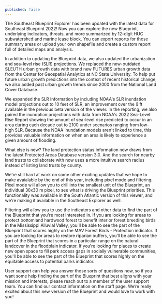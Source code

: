 ```yaml
---
published: false
---
```

The Southeast Blueprint Explorer has been updated with the latest data for Southeast Blueprint 2022! Now you can explore the new Blueprint, underlying indicators, threats, and more summarized by 12-digit HUC subwatershed and marine lease block. You can export reports for those summary areas or upload your own shapefile and create a custom report full of detailed maps and analysis.

In addition to updating the Blueprint data, we also updated the urbanization and sea-level rise (SLR) projections. We replaced the now-outdated SLEUTH urban growth data with brand new FUTURES urban growth data from the Center for Geospatial Analytics at NC State University. To help put future urban growth predictions into the context of recent historical change, we also added past urban growth trends since 2000 from the National Land Cover Database.

We expanded the SLR information by including NOAA's SLR inundation model projections out to 10 feet of SLR, an improvement over the 6 ft available in the previous beta version of the viewer. In the reporting, we also paired the inundation projections with data from NOAA's 2022 Sea-Level Rise Report showing the amount of sea-level rise predicted to occur in an area during each decade out to 2100 under scenarios ranging from low-high SLR. Because the NOAA inundation models aren't linked to time, this provides valuable information on when an area is likely to experience a given amount of flooding.

What else is new? The land protection status information now draws from the latest Protected Areas Database version 3.0. And the search for nearby land trusts to collaborate with now uses a more intuitive search radius instead of listing land trusts by county.

We're still hard at work on some other exciting updates that we hope to make avaialable by the end of this year, including pixel mode and filtering. Pixel mode will allow you to drill into the smallest unit of the Blueprint, an individual 30x30 m pixel, to see what is driving the Blueprint priorities. This functionality was available in the South Atlantic version of this viewer, and we're making it available in the Southeast Explorer as well.

Filtering will allow you to use the indicators and other data to find the part of the Blueprint that you're most interested in. If you are looking for areas to protect bottomland hardwood forest to benefit interior forest breeding birds in the Mississippi Alluvial Valley, you'll be able to see the part of the Blueprint that scores highly on the MAV Forest Birds - Protection indicator. If you are looking for areas to restore riparian buffers, you'll be able to see the part of the Blueprint that scores in a particular range on the natural landcover in the floodplain indicator. If you're looking for places to create new open space to fill park access gaps in socially vulnerable communities, you'll be able to see the part of the Blueprint that scores highly on the equitable access to potential parks indicator.

User support can help you answer those sorts of questions now, so if you want some help finding the part of the Blueprint that best aligns with your mission and interests, please reach out to a member of the user support team. You can find our contact information on the staff page. We’re really excited about this new version of the Blueprint and would love to work with you!